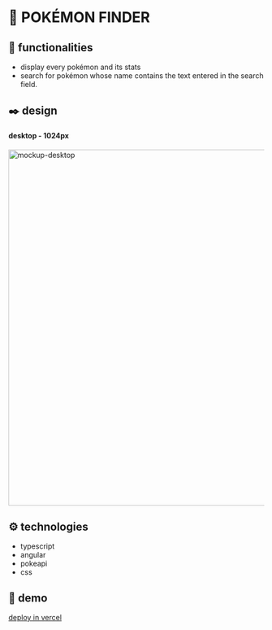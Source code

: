 # 📌 POKÉMON FINDER


## 🏹 functionalities
* display every pokémon and its stats
* search for pokémon whose name contains the text entered in the search field.

## ✒️ design
#### desktop - 1024px
<img width="700px" src='https://res.cloudinary.com/dbgqj70zg/image/upload/v1742141365/ynqybez6igh3ihopvzqm.png' alt='mockup-desktop' />



## ⚙ technologies
* typescript
* angular
* pokeapi
* css


## 🚀 demo
[deploy in vercel](https://simple-pokemon-finder.vercel.app/) 

